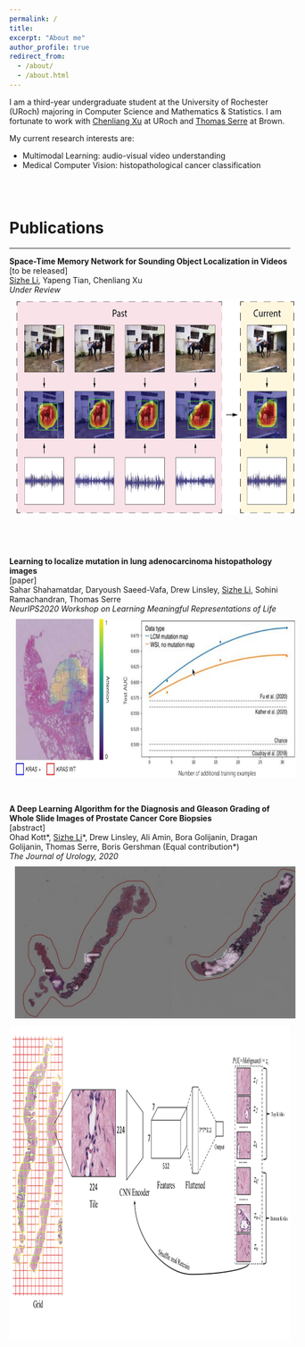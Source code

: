 ```yaml
---
permalink: /
title:
excerpt: "About me"
author_profile: true
redirect_from: 
  - /about/
  - /about.html
---
```

I am a third-year undergraduate student at the University of Rochester (URoch) majoring in Computer Science and Mathematics & Statistics. I am fortunate to work with [Chenliang Xu](https://www.cs.rochester.edu/~cxu22/) at URoch and [Thomas Serre](https://serre-lab.clps.brown.edu/person/thomas-serre/) at Brown.

My current research interests are:
* Multimodal Learning: audio-visual video understanding
* Medical Computer Vision: histopathological cancer classification

<br/><br/>

# Publications
<hr style="width:100%;text-align:left;margin-left:0">

<div>
    <b>Space-Time Memory Network for Sounding Object Localization in Videos</b><br/>
    [to be released] <br/>
    <u>Sizhe Li</u>, Yapeng Tian, Chenliang Xu<br/>
    <i> Under Review </i>
</div>
<div>
<img style="width:600px;height:384px;padding:10px;" src="/images/space_time_memory/Teaser_2x.png"/>
</div>

<br><br/>
<div>
    <b>Learning to localize mutation in lung adenocarcinoma histopathology images</b><br/>
    <a href="https://drive.google.com/file/d/1oNsBNPL1mSupmUIxQGojOskZjncYTmg2/preview" style="text-decoration:none">[paper]</a> <br/>
    Sahar Shahamatdar, Daryoush Saeed-Vafa, Drew Linsley, <u>Sizhe Li</u>, Sohini Ramachandran, Thomas Serre
<br/>
    <i> NeurIPS2020 Workshop on Learning Meaningful Representations of Life </i>
</div>
<div>
<img style="width:1030px;height:284px;padding:10px;" src="/images/neurips_2020_molecular/Teaser.png"/>
</div>
<br><br/>

<div>
    <b>A Deep Learning Algorithm for the Diagnosis and Gleason Grading of Whole Slide Images of Prostate Cancer Core Biopsies</b><br/>
    <a href="https://www.auajournals.org/doi/abs/10.1097/JU.0000000000000954.01" style="text-decoration:none">[abstract]</a> <br/>
    Ohad Kott*, <u>Sizhe Li</u>*, Drew Linsley, Ali Amin, Bora Golijanin, Dragan Golijanin, Thomas Serre, Boris Gershman (Equal contribution*)
    <br/>
    <i> The Journal of Urology, 2020 </i>
</div>
<div>
<img style="width:918px;height:495x;padding:10px;" src="/images/aua_2020/Teaser.png"/>
</div>
<div>
<img style="width:1000px;height:562px;padding:0px;" src="/images/aua_2020/Method.png"/>
</div>

